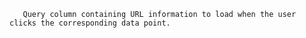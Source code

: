 
       Query column containing URL information to load when the user clicks the corresponding data point.
    